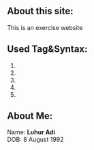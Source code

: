 ## About this site:  
This is an exercise website

## Used Tag&Syntax:  
1.
2.
3.
4.
5.

## About Me:
Name: **Luhur Adi**  
DOB: 8 August 1992
